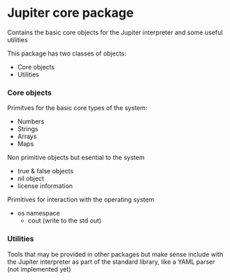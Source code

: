 # Jupiter core package

Contains the basic core objects for the Jupiter interpreter 
and some useful utilities

This package has two classes of objects:

- Core objects
- Utilities

### Core objects

Primitves for the basic core types of the system:

- Numbers
- Strings
- Arrays
- Maps

Non primitive objects but esential to the system

- true & false objects
- nil object
- license information

Primitives for interaction with the operating system

- os namespace
    * cout (write to the std out)


### Utilities

Tools that may be provided in other packages but make sense
include with the Jupiter interpreter as part of
the standard library, like a YAML parser (not implemented yet)


